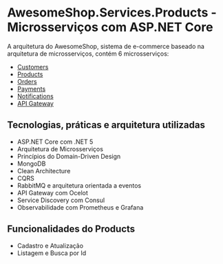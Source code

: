 # AwesomeShop.Services.Products - Microsserviços com ASP.NET Core

A arquitetura do AwesomeShop, sistema de e-commerce baseado na arquitetura de microsserviços, contém 6 microsserviços:
- [Customers](https://github.com/victorhsantos/AwesomeShop.Services.Customers)
- [Products](https://github.com/victorhsantos/AwesomeShop.Services.Products) 
- [Orders](https://github.com/victorhsantos/AwesomeShop.Services.Orders)
- [Payments](https://github.com/victorhsantos/AwesomeShop.Services.Payments)
- [Notifications](https://github.com/victorhsantos/AwesomeShop.Services.Notifications)
- [API Gateway](https://github.com/victorhsantos/AwesomeShop.Services.ApiGateway)

## Tecnologias, práticas e arquitetura utilizadas
- ASP.NET Core com .NET 5
- Arquitetura de Microsserviços
- Princípios do Domain-Driven Design
- MongoDB
- Clean Architecture
- CQRS
- RabbitMQ e arquitetura orientada a eventos
- API Gateway com Ocelot 
- Service Discovery com Consul
- Observabilidade com Prometheus e Grafana

## Funcionalidades do Products
- Cadastro e Atualização
- Listagem e Busca por Id
